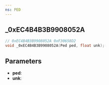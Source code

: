 ```yaml
---
ns: PED
---
```

## _0xEC4B4B3B9908052A

```c
// 0xEC4B4B3B9908052A 0xF30658D2
void _0xEC4B4B3B9908052A(Ped ped, float unk);
```

## Parameters
* **ped**:
* **unk**:
